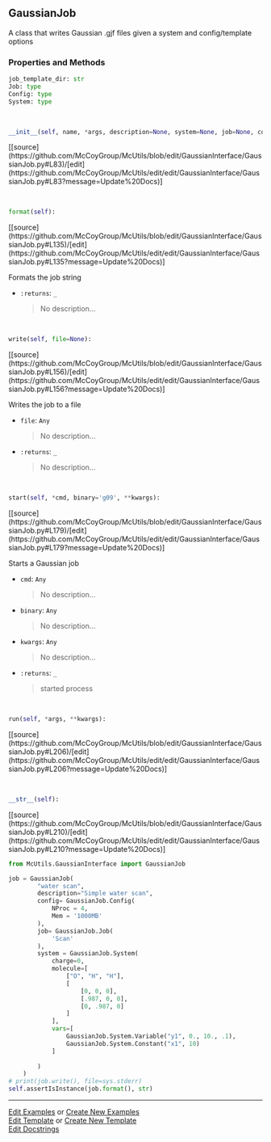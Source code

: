 ## <a id="McUtils.GaussianInterface.GaussianJob.GaussianJob">GaussianJob</a>
A class that writes Gaussian .gjf files given a system and config/template options

### Properties and Methods
```python
job_template_dir: str
Job: type
Config: type
System: type
```
<a id="McUtils.GaussianInterface.GaussianJob.GaussianJob.__init__" class="docs-object-method">&nbsp;</a> 
```python
__init__(self, name, *args, description=None, system=None, job=None, config=None, template='TemplateTerse.gjf', footer=None, file=None): 
```
<div class="docs-source-link" markdown="1">
[[source](https://github.com/McCoyGroup/McUtils/blob/edit/GaussianInterface/GaussianJob.py#L83)/[edit](https://github.com/McCoyGroup/McUtils/edit/edit/GaussianInterface/GaussianJob.py#L83?message=Update%20Docs)]
</div>

<a id="McUtils.GaussianInterface.GaussianJob.GaussianJob.format" class="docs-object-method">&nbsp;</a> 
```python
format(self): 
```
<div class="docs-source-link" markdown="1">
[[source](https://github.com/McCoyGroup/McUtils/blob/edit/GaussianInterface/GaussianJob.py#L135)/[edit](https://github.com/McCoyGroup/McUtils/edit/edit/GaussianInterface/GaussianJob.py#L135?message=Update%20Docs)]
</div>

Formats the job string
- `:returns`: `_`
    >No description...

<a id="McUtils.GaussianInterface.GaussianJob.GaussianJob.write" class="docs-object-method">&nbsp;</a> 
```python
write(self, file=None): 
```
<div class="docs-source-link" markdown="1">
[[source](https://github.com/McCoyGroup/McUtils/blob/edit/GaussianInterface/GaussianJob.py#L156)/[edit](https://github.com/McCoyGroup/McUtils/edit/edit/GaussianInterface/GaussianJob.py#L156?message=Update%20Docs)]
</div>

Writes the job to a file
- `file`: `Any`
    >No description...
- `:returns`: `_`
    >No description...

<a id="McUtils.GaussianInterface.GaussianJob.GaussianJob.start" class="docs-object-method">&nbsp;</a> 
```python
start(self, *cmd, binary='g09', **kwargs): 
```
<div class="docs-source-link" markdown="1">
[[source](https://github.com/McCoyGroup/McUtils/blob/edit/GaussianInterface/GaussianJob.py#L179)/[edit](https://github.com/McCoyGroup/McUtils/edit/edit/GaussianInterface/GaussianJob.py#L179?message=Update%20Docs)]
</div>

Starts a Gaussian job
- `cmd`: `Any`
    >No description...
- `binary`: `Any`
    >No description...
- `kwargs`: `Any`
    >No description...
- `:returns`: `_`
    >started process

<a id="McUtils.GaussianInterface.GaussianJob.GaussianJob.run" class="docs-object-method">&nbsp;</a> 
```python
run(self, *args, **kwargs): 
```
<div class="docs-source-link" markdown="1">
[[source](https://github.com/McCoyGroup/McUtils/blob/edit/GaussianInterface/GaussianJob.py#L206)/[edit](https://github.com/McCoyGroup/McUtils/edit/edit/GaussianInterface/GaussianJob.py#L206?message=Update%20Docs)]
</div>

<a id="McUtils.GaussianInterface.GaussianJob.GaussianJob.__str__" class="docs-object-method">&nbsp;</a> 
```python
__str__(self): 
```
<div class="docs-source-link" markdown="1">
[[source](https://github.com/McCoyGroup/McUtils/blob/edit/GaussianInterface/GaussianJob.py#L210)/[edit](https://github.com/McCoyGroup/McUtils/edit/edit/GaussianInterface/GaussianJob.py#L210?message=Update%20Docs)]
</div>

```python
from McUtils.GaussianInterface import GaussianJob 

job = GaussianJob(
        "water scan",
        description="Simple water scan",
        config= GaussianJob.Config(
            NProc = 4,
            Mem = '1000MB'
        ),
        job= GaussianJob.Job(
            'Scan'
        ),
        system = GaussianJob.System(
            charge=0,
            molecule=[
                ["O", "H", "H"],
                [
                    [0, 0, 0],
                    [.987, 0, 0],
                    [0, .987, 0]
                ]
            ],
            vars=[
                GaussianJob.System.Variable("y1", 0., 10., .1),
                GaussianJob.System.Constant("x1", 10)
            ]
    
        )
    )
# print(job.write(), file=sys.stderr)
self.assertIsInstance(job.format(), str)
```



___

[Edit Examples](https://github.com/McCoyGroup/McUtils/edit/edit/ci/examples/McUtils/GaussianInterface/GaussianJob/GaussianJob.md) or 
[Create New Examples](https://github.com/McCoyGroup/McUtils/new/edit/?filename=ci/examples/McUtils/GaussianInterface/GaussianJob/GaussianJob.md) <br/>
[Edit Template](https://github.com/McCoyGroup/McUtils/edit/edit/ci/docs/McUtils/GaussianInterface/GaussianJob/GaussianJob.md) or 
[Create New Template](https://github.com/McCoyGroup/McUtils/new/edit/?filename=ci/docs/templates/McUtils/GaussianInterface/GaussianJob/GaussianJob.md) <br/>
[Edit Docstrings](https://github.com/McCoyGroup/McUtils/edit/edit/McUtils/GaussianInterface/GaussianJob.py?message=Update%20Docs)